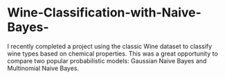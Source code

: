 # Wine-Classification-with-Naive-Bayes-
I recently completed a project using the classic Wine dataset to classify wine types based on chemical properties. This was a great opportunity to compare two popular probabilistic models: Gaussian Naive Bayes and Multinomial Naive Bayes.
